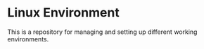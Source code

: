 # Linux Environment

This is a repository for managing and setting up different working environments.


